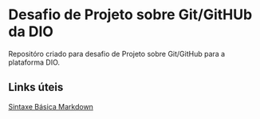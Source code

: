 # Desafio de Projeto sobre Git/GitHUb da DIO
Repositóro criado para desafio de Projeto sobre Git/GitHub para a plataforma DIO. 

## Links úteis 
[Sintaxe Básica Markdown](https://www.markdownguide.org/basic-syntax/)
